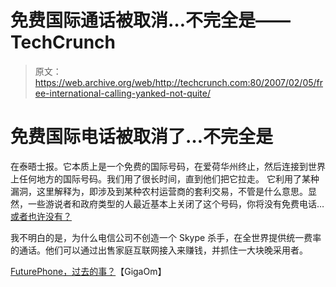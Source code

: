 # 免费国际通话被取消…不完全是——TechCrunch

> 原文：<https://web.archive.org/web/http://techcrunch.com:80/2007/02/05/free-international-calling-yanked-not-quite/>

# 免费国际电话被取消了…不完全是

在泰晤士报。它本质上是一个免费的国际号码，在爱荷华州终止，然后连接到世界上任何地方的国际号码。我们用了很长时间，直到他们把它拉走。
 它利用了某种漏洞，这里解释为，即涉及到某种农村运营商的套利交易，不管是什么意思。显然，一些游说者和政府类型的人最近基本上关闭了这个号码，你将没有免费电话… [或者也许没有？](https://web.archive.org/web/20201202132703/http://www.allfreecalls.net/)

我不明白的是，为什么电信公司不创造一个 Skype 杀手，在全世界提供统一费率的通话。他们可以通过出售家庭互联网接入来赚钱，并抓住一大块晚采用者。

[FuturePhone，过去的事？](https://web.archive.org/web/20201202132703/http://gigaom.com/2007/02/04/futurephone-a-thing-of-the-past/)【GigaOm】